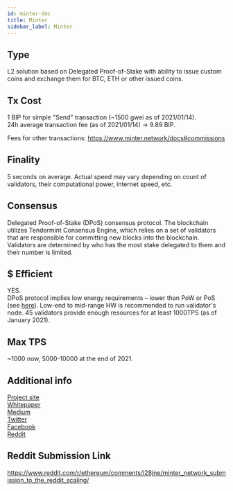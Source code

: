 ```yaml
---
id: minter-doc
title: Minter
sidebar_label: Minter
---
```


## Type

L2 solution based on Delegated Proof-of-Stake with ability to issue custom coins and exchange them for BTC, ETH or other issued coins.

## Tx Cost

1 BIP for simple "Send" transaction (~1500 gwei as of 2021/01/14).  
24h average transaction fee (as of 2021/01/14) -> 9.89 BIP.

Fees for other transactions: https://www.minter.network/docs#commissions

## Finality

5 seconds on average. Actual speed may vary depending on count of validators, their computational power, internet speed, etc.

## Consensus

Delegated Proof-of-Stake (DPoS) consensus protocol. The blockchain utilizes Tendermint Consensus Engine, which relies on a set of validators that are responsible for committing new blocks into the blockchain. Validators are determined by who has the most stake delegated to them and their number is limited.

## $ Efficient

YES.  
DPoS protocol implies low energy requirements – lower than PoW or PoS (see [here](https://ieeexplore.ieee.org/abstract/document/8798621)). Low-end to mid-range HW is recommended to run validator's node. 45 validators provide enough resources for at least 1000TPS (as of January 2021).

## Max TPS

~1000 now, 5000-10000 at the end of 2021.

## Additional info

[Project site](https://www.minter.network/)  
[Whitepaper](https://about.minter.network/Minter_White_Paper.pdf?v04)  
[Medium](https://medium.com/@MinterTeam)  
[Twitter](https://twitter.com/MinterTeam)  
[Facebook](https://www.facebook.com/MinterNetwork)  
[Reddit](https://www.reddit.com/r/Minter/)

## Reddit Submission Link

https://www.reddit.com/r/ethereum/comments/i28jne/minter_network_submission_to_the_reddit_scaling/
